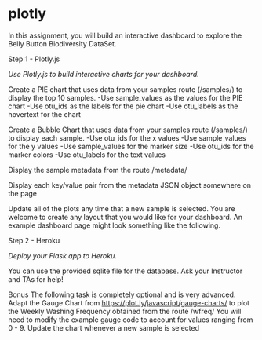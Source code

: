 # plotly
In this assignment, you will build an interactive dashboard to explore the Belly Button Biodiversity DataSet.


Step 1 - Plotly.js

_Use Plotly.js to build interactive charts for your dashboard._

Create a PIE chart that uses data from your samples route (/samples/<sample>) to display the top 10 samples.
  -Use sample_values as the values for the PIE chart
  -Use otu_ids as the labels for the pie chart
  -Use otu_labels as the hovertext for the chart
  
Create a Bubble Chart that uses data from your samples route (/samples/<sample>) to display each sample.
  -Use otu_ids for the x values
  -Use sample_values for the y values
  -Use sample_values for the marker size
  -Use otu_ids for the marker colors
  -Use otu_labels for the text values
  
Display the sample metadata from the route /metadata/<sample>

Display each key/value pair from the metadata JSON object somewhere on the page

Update all of the plots any time that a new sample is selected.
You are welcome to create any layout that you would like for your dashboard. An example dashboard page might look something like the following.


Step 2 - Heroku

_Deploy your Flask app to Heroku._

You can use the provided sqlite file for the database.
Ask your Instructor and TAs for help!

Bonus
The following task is completely optional and is very advanced.
Adapt the Gauge Chart from https://plot.ly/javascript/gauge-charts/ to plot the Weekly Washing Frequency obtained from the route /wfreq/<sample>
You will need to modify the example gauge code to account for values ranging from 0 - 9.
Update the chart whenever a new sample is selected
